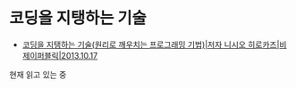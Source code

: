**코딩을 지탱하는 기술**
===


- [코딩을 지탱하는 기술(원리로 깨우치는 프로그래밍 기법)|저자 니시오 히로카즈|비제이퍼블릭|2013.10.17](http://book.naver.com/bookdb/book_detail.nhn?bid=7317474)

현재 읽고 있는 중
